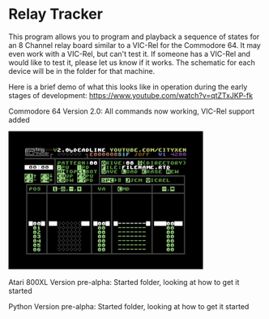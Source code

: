 # Relay Tracker

This program allows you to program and playback a sequence of states for an 8 Channel relay board similar to a VIC-Rel for the Commodore 64. It may even work with a VIC-Rel, but can't test it. If someone has a VIC-Rel and would like to test it, please let us know if it works. The schematic for each device will be in the folder for that machine.

Here is a brief demo of what this looks like in operation during the early stages of development: https://www.youtube.com/watch?v=qtZTxJKP-fk

Commodore 64 Version 2.0: All commands now working, VIC-Rel support added

![C64Version](https://github.com/cityxen/RelayTracker/blob/master/commodore64/screenshots/relay_tracker-image-actual-v2.0-1-tn.png)

Atari 800XL Version pre-alpha: Started folder, looking at how to get it started

Python Version pre-alpha: Started folder, looking at how to get it started
